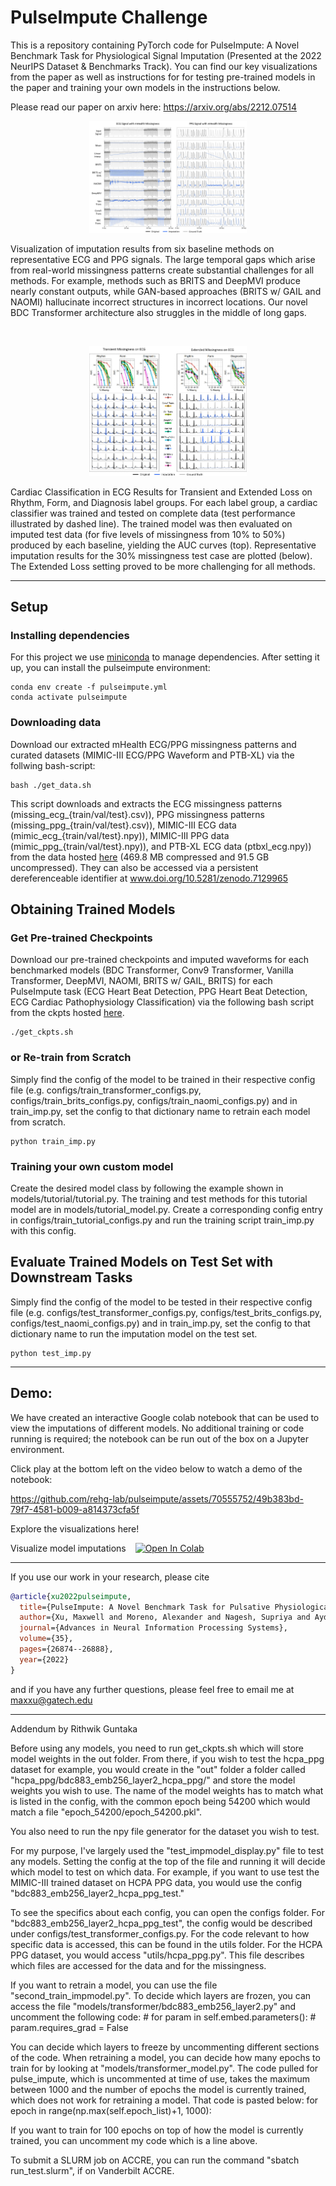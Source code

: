 # PulseImpute Challenge


This is a repository containing PyTorch code for PulseImpute: A Novel Benchmark Task for Physiological Signal Imputation (Presented at the 2022 NeurIPS Dataset & Benchmarks Track). You can find our key visualizations from the paper as well as instructions for for testing pre-trained models in the paper and training your own models in the instructions below.

Please read our paper on arxiv here: https://arxiv.org/abs/2212.07514

<p align="center">
<img src="figs/hbd_ecgppgimp_viz.png" width=50% height=50%> 
</p>
<p> Visualization of imputation results from six baseline methods on representative ECG and PPG signals. The large temporal gaps which arise from real-world missingness patterns create substantial challenges for all methods. For example, methods such as BRITS and DeepMVI produce nearly constant outputs, while GAN-based approaches (BRITS w/ GAIL and NAOMI) hallucinate incorrect structures in incorrect locations. Our novel BDC Transformer architecture also struggles in the middle of long gaps. </p>

<br>
<p align="center">
<img src="figs/cpc_ecgimp_viz.png" width=50% height=50%>
</p>
<p> Cardiac Classification in ECG Results for Transient and Extended Loss on Rhythm, Form, and Diagnosis label groups. For each label group, a cardiac classifier was trained and tested on complete data (test performance illustrated by dashed line). The trained model was then evaluated on imputed test data (for five levels of missingness from 10% to 50%) produced by each baseline, yielding the AUC curves (top). Representative imputation results for the 30% missingness test case are plotted (below). The Extended Loss setting proved to be more challenging for all methods. </p>

-----


## Setup 

### Installing dependencies

For this project we use [miniconda](https://docs.conda.io/en/latest/miniconda.html) to manage dependencies. After setting it up, you can install the pulseimpute environment:

    conda env create -f pulseimpute.yml
    conda activate pulseimpute



### Downloading data

Download our extracted mHealth ECG/PPG missingness patterns and curated datasets (MIMIC-III ECG/PPG Waveform and PTB-XL) via the follwing bash-script:

    bash ./get_data.sh

This script downloads and extracts the ECG missingness patterns (missing_ecg_{train/val/test}.csv)), PPG missingness patterns (missing_ppg_{train/val/test}.csv)), MIMIC-III ECG data (mimic_ecg_{train/val/test}.npy)), MIMIC-III PPG data (mimic_ppg_{train/val/test}.npy)), and PTB-XL ECG data (ptbxl_ecg.npy)) from the data hosted [here](https://www.dropbox.com/sh/6bygnzzx5t970yx/AAAHsVu9WeVXdQ_c1uBy_WkAa?dl=0) (469.8 MB compressed and 91.5 GB uncompressed). They can also be accessed via a persistent dereferenceable identifier at www.doi.org/10.5281/zenodo.7129965

## Obtaining Trained Models

### Get Pre-trained Checkpoints

Download our pre-trained checkpoints and imputed waveforms for each benchmarked models (BDC Transformer, Conv9 Transformer, Vanilla Transformer, DeepMVI, NAOMI, BRITS w/ GAIL, BRITS) for each PulseImpute task (ECG Heart Beat Detection, PPG Heart Beat Detection, ECG Cardiac Pathophysiology Classification) via the following bash script from the ckpts hosted [here](https://www.dropbox.com/sh/u4b7hq98acu7ssj/AADB_9ZrTAHe9hCAmN2Hbdnra?dl=0). 

    ./get_ckpts.sh

### or Re-train from Scratch

Simply find the config of the model to be trained in their respective config file (e.g. configs/train_transformer_configs.py,  configs/train_brits_configs.py,  configs/train_naomi_configs.py) and in train_imp.py, set the config to that dictionary name to retrain each model from scratch.

    python train_imp.py

### Training your own custom model
Create the desired model class by following the example shown in models/tutorial/tutorial.py. The training and test methods for this tutorial model are in models/tutorial_model.py. Create a corresponding config entry in configs/train_tutorial_configs.py and run the training script train_imp.py with this config.      



## Evaluate Trained Models on Test Set with Downstream Tasks

Simply find the config of the model to be tested in their respective config file (e.g. configs/test_transformer_configs.py,  configs/test_brits_configs.py,  configs/test_naomi_configs.py) and in train_imp.py, set the config to that dictionary name to run the imputation model on the test set.

    python test_imp.py

-----

## Demo:
We have created an interactive Google colab notebook that can be used to view the imputations of different models. No additional training or code running is required; the notebook can be run out of the box on a Jupyter environment.

Click play at the bottom left on the video below to watch a demo of the notebook:

https://github.com/rehg-lab/pulseimpute/assets/70555752/49b383bd-79f7-4581-b009-a814373cfa5f


Explore the visualizations here!

Visualize model imputations &ensp; [![Open In Colab](https://colab.research.google.com/assets/colab-badge.svg)](https://colab.research.google.com/drive/1rltEUl-gHDww3GsMcfFxVBGC_mgfIqlF?usp=sharing)


-----

If you use our work in your research, please cite
```bibtex
@article{xu2022pulseimpute,
  title={PulseImpute: A Novel Benchmark Task for Pulsative Physiological Signal Imputation},
  author={Xu, Maxwell and Moreno, Alexander and Nagesh, Supriya and Aydemir, Varol and Wetter, David and Kumar, Santosh and Rehg, James M},
  journal={Advances in Neural Information Processing Systems},
  volume={35},
  pages={26874--26888},
  year={2022}
}
```

and if you have any further questions, please feel free to email me at maxxu@gatech.edu


------------------
Addendum by Rithwik Guntaka

Before using any models, you need to run get_ckpts.sh which will store model weights in the out folder. From there, if you wish to test the hcpa_ppg dataset for example, you would create in the "out" folder a folder called "hcpa_ppg/bdc883_emb256_layer2_hcpa_ppg/" and store the model weights you wish to use. The name of the model weights has to match what is listed in the config, with the common epoch being 54200 which would match a file "epoch_54200/epoch_54200.pkl".

You also need to run the npy file generator for the dataset you wish to test.

For my purpose, I've largely used the "test_impmodel_display.py" file to test any models. Setting the config at the top of the file and running it will decide which model to test on which data. For example, if you want to use test the MIMIC-III trained dataset on HCPA PPG data, you would use the config "bdc883_emb256_layer2_hcpa_ppg_test."

To see the specifics about each config, you can open the configs folder. For "bdc883_emb256_layer2_hcpa_ppg_test", the config would be described under configs/test_transformer_configs.py. For the code relevant to how specific data is accessed, this can be found in the utils folder. For the HCPA PPG dataset, you would access "utils/hcpa_ppg.py". This file describes which files are accessed for the data and for the missingness.

If you want to retrain a model, you can use the file "second_train_impmodel.py". To decide which layers are frozen, you can access the file "models/transformer/bdc883_emb256_layer2.py" and uncomment the following code:
        # for param in self.embed.parameters():
        #     param.requires_grad = False

You can decide which layers to freeze by uncommenting different sections of the code. When retraining a model, you can decide how many epochs to train for by looking at "models/transformer_model.py". The code pulled for pulse_impute, which is uncommented at time of use, takes the maximum between 1000 and the number of epochs the model is currently trained, which does not work for retraining a model. That code is pasted below:
        for epoch in range(np.max(self.epoch_list)+1, 1000):

If you want to train for 100 epochs on top of how the model is currently trained, you can uncomment my code which is a line above.

To submit a SLURM job on ACCRE, you can run the command "sbatch run_test.slurm", if on Vanderbilt ACCRE.

